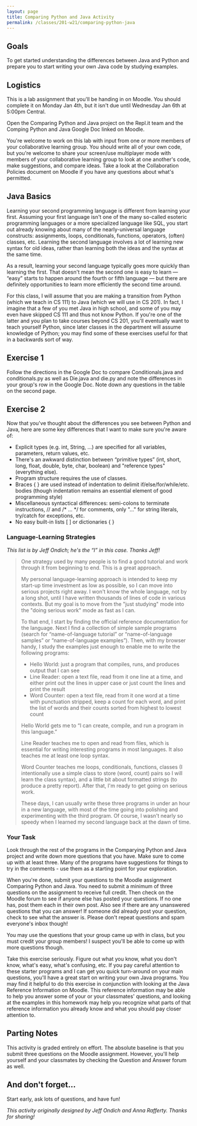 ```yaml
---
layout: page
title: Comparing Python and Java Activity
permalink: /classes/201-w21/comparing-python-java
---
```


## Goals
To get started understanding the differences between Java and Python and prepare you to start writing your own Java code by studying examples.

## Logistics
This is a lab assignment that you'll be handing in on Moodle. You should complete it on Monday Jan 4th, but it isn't due until Wednesday Jan 6th at 5:00pm Central.

Open the Comparing Python and Java project on the Repl.it team and the Comping Python and Java Google Doc linked on Moodle.

You're welcome to work on this lab with input from one or more members of your collaborative learning group. You should write all of your own code, but you're welcome to share your screen/use multiplayer mode with members of your collaborative learning group to look at one another's code, make suggestions, and compare ideas. Take a look at the Collaboration Policies document on Moodle if you have any questions about what's permitted.

## Java Basics
Learning your second programming language is different from learning your first. Assuming your first language isn't one of the many so-called esoteric programming languages or a more specialized language like SQL, you start out already knowing about many of the nearly-universal language constructs: assignments, loops, conditionals, functions, operators, (often) classes, etc. Learning the second language involves a lot of learning new syntax for old ideas, rather than learning both the ideas and the syntax at the same time.

As a result, learning your second language typically goes more quickly than learning the first. That doesn't mean the second one is easy to learn — “easy” starts to happen around the fourth or fifth language — but there are definitely opportunities to learn more efficiently the second time around.

For this class, I will assume that you are making a transition from Python (which we teach in CS 111) to Java (which we will use in CS 201). In fact, I imagine that a few of you met Java in high school, and some of you may even have skipped CS 111 and thus not know Python. If you're one of the latter and you plan to take courses beyond CS 201, you'll eventually want to teach yourself Python, since later classes in the department will assume knowledge of Python; you may find some of these exercises useful for that in a backwards sort of way.

## Exercise 1
Follow the directions in the Google Doc to compare Conditionals.java and conditionals.py as well as Die.java and die.py and note the differences in your group's row in the Google Doc. 
Note down any questions in the table on the second page.

## Exercise 2
Now that you've thought about the differences you see between Python and Java, here are some key differences that I want to make sure you're aware of:

* Explicit types (e.g. int, String, ...) are specified for all variables, parameters, return values, etc.
* There's an awkward distinction between “primitive types” (int, short, long, float, double, byte, char, boolean) and "reference types" (everything else).
* Program structure requires the use of classes.
* Braces { } are used instead of indentation to delimit if/else/for/while/etc. bodies (though indentation remains an essential element of good programming style)
* Miscellaneous syntactical differences: semi-colons to terminate instructions, // and /* ... */ for comments, only "..." for string literals, try/catch for exceptions, etc.
* No easy built-in lists [ ] or dictionaries { }

### Language-Learning Strategies
*This list is by Jeff Ondich; he's the “I” in this case. Thanks Jeff!*
<blockquote>
<p>One strategy used by many people is to find a good tutorial and work through it from beginning to end. This is a great approach.</p>

<p>My personal language-learning approach is intended to keep my start-up time investment as low as possible, so I can move into serious projects right away. I won't know the whole language, not by a long shot, until I have written thousands of lines of code in various contexts. But my goal is to move from the "just studying" mode into the "doing serious work" mode as fast as I can.</p>

<p>To that end, I start by finding the official reference documentation for the language. Next I find a collection of simple sample programs (search for “name-of-language tutorial” or “name-of-language samples” or “name-of-language examples”). Then, with my browser handy, I study the examples just enough to enable me to write the following programs:</p>

<p>
<ul>
<li> Hello World: just a program that compiles, runs, and produces output that I can see</li>
<li> Line Reader: open a text file, read from it one line at a time, and either print out the lines in upper case or just count the lines and print the result</li>
<li> Word Counter: open a text file, read from it one word at a time with punctuation stripped, keep a count for each word, and print the list of words and their counts sorted from highest to lowest count</li>
</ul>
</p>


<p>Hello World gets me to “I can create, compile, and run a program in this language.”</p>

<p>Line Reader teaches me to open and read from files, which is essential for writing interesting programs in most languages. It also teaches me at least one loop syntax.</p>

<p>Word Counter teaches me loops, conditionals, functions, classes (I intentionally use a simple class to store (word, count) pairs so I will learn the class syntax), and a little bit about formatted strings (to produce a pretty report). After that, I'm ready to get going on serious work.</p>

<p>These days, I can usually write these three programs in under an hour in a new language, with most of the time going into polishing and experimenting with the third program. Of course, I wasn't nearly so speedy when I learned my second language back at the dawn of time.</p>
</blockquote>

### Your Task
Look through the rest of the programs in the Comparying Python and Java project and write down more questions that you have. Make sure to come up with at least three. Many of the programs have suggestions for things to try in the comments - use them as a starting point for your exploration.

When you're done, submit your questions to the Moodle assignment Comparing Python and Java. You need to submit a minimum of three questions on the assignment to receive full credit. Then check on the Moodle forum to see if anyone else has posted your questions. If no one has, post them each in their own post. Also see if there are any unanswered questions that you can answer! If someone did already post your question, check to see what the answer is. Please don't repeat questions and spam everyone's inbox though!

You may use the questions that your group came up with in class, but you must credit your group members! I suspect you'll be able to come up with more questions though.

Take this exercise seriously. Figure out what you know, what you don't know, what's easy, what's confusing, etc. If you pay careful attention to these starter programs and I can get you quick turn-around on your main questions, you'll have a great start on writing your own Java programs. You may find it helpful to do this exercise in conjunction with looking at the Java Reference Information on Moodle. This reference information may be able to help you answer some of your or your classmates' questions, and looking at the examples in this homework may help you recognize what parts of that reference information you already know and what you should pay closer attention to.

## Parting Notes
This activity is graded entirely on effort. The absolute baseline is that you submit three questions on the Moodle assignment. However, you'll help yourself and your classmates by checking the Question and Answer forum as well.

## And don't forget...

Start early, ask lots of questions, and have fun!

*This activity originally designed by Jeff Ondich and Anna Rafferty. Thanks for sharing!*